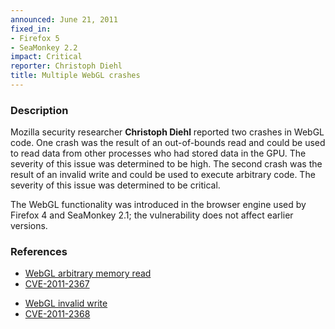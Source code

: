 ```yaml
---
announced: June 21, 2011
fixed_in:
- Firefox 5
- SeaMonkey 2.2
impact: Critical
reporter: Christoph Diehl
title: Multiple WebGL crashes
---
```


<h3>Description</h3>

<p>Mozilla security researcher <strong>Christoph Diehl</strong> reported two
crashes in WebGL code. One crash was the result of an out-of-bounds
read and could be used to read data from other processes who had
stored data in the GPU. The severity of this issue was determined to
be high. The second crash was the result of an invalid write and could
be used to execute arbitrary code. The severity of this issue was
determined to be critical.</p>

<p class="note">The WebGL functionality was introduced in the browser engine used
by Firefox 4 and SeaMonkey 2.1; the vulnerability does not affect earlier versions.</p>

<h3>References</h3>

<ul>
  <li><a href="https://bugzilla.mozilla.org/show_bug.cgi?id=656752">WebGL arbitrary memory read</a></li>
  <li><a class="ex-ref" href="http://cve.mitre.org/cgi-bin/cvename.cgi?name=CVE-2011-2367">CVE-2011-2367</a></li>
</ul>

<ul>
  <li><a href="https://bugzilla.mozilla.org/show_bug.cgi?id=657201">WebGL invalid write</a></li>
  <li><a class="ex-ref" href="http://cve.mitre.org/cgi-bin/cvename.cgi?name=CVE-2011-2368">CVE-2011-2368</a></li>
</ul>




